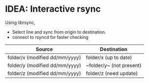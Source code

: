 # IDEA: Interactive rsync

Using librsync,

- Select line and sync from origin to destination.
- connect to rsyncd for faster checking

| Source    | Destination               |
|---------- |-------------------------- |
| folder/x (modified dd/mm/yyyy) | folder/x (up to date)     |
| folder/y (modified dd/mm/yyyy) | ~folder/y~ (not present)  |
| folder/z (modified dd/mm/yyyy) | folder/z (need update)    |
